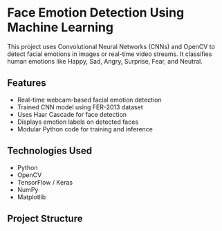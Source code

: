 # Face Emotion Detection Using Machine Learning

This project uses Convolutional Neural Networks (CNNs) and OpenCV to detect facial emotions in images or real-time video streams. It classifies human emotions like Happy, Sad, Angry, Surprise, Fear, and Neutral.

## Features

- Real-time webcam-based facial emotion detection
- Trained CNN model using FER-2013 dataset
- Uses Haar Cascade for face detection
- Displays emotion labels on detected faces
- Modular Python code for training and inference

## Technologies Used

- Python
- OpenCV
- TensorFlow / Keras
- NumPy
- Matplotlib

## Project Structure

